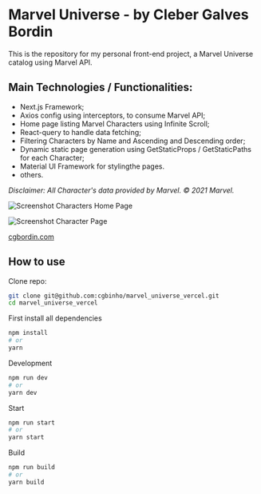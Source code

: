 # Marvel Universe - by Cleber Galves Bordin

This is the repository for my personal front-end project, a Marvel Universe catalog using Marvel API.

## Main Technologies / Functionalities:

* Next.js Framework;
* Axios config using interceptors, to consume Marvel API;
* Home page listing Marvel Characters using Infinite Scroll;
* React-query to handle data fetching;
* Filtering Characters by Name and Ascending and Descending order;
* Dynamic static page generation using GetStaticProps / GetStaticPaths for each Character;
* Material UI Framework for stylingthe pages.
* others.

_Disclaimer: All Character's data provided by Marvel. © 2021 Marvel._

![Screenshot](https://res.cloudinary.com/cgbordin/image/upload/v1634295801/marvel_universe_cgbordin_webxsf.png)
Characters Home Page


![Screenshot](https://res.cloudinary.com/cgbordin/image/upload/v1634295913/marvel_universe__character_page_cgbordin_zqd3fs.png)
Character Page

[cgbordin.com](https://www.cgbordin.com)

## How to use

Clone repo:
<!-- #default-branch-switch -->

```sh
git clone git@github.com:cgbinho/marvel_universe_vercel.git
cd marvel_universe_vercel
```

First install all dependencies
```bash
npm install
# or
yarn
```

Development
```bash
npm run dev
# or
yarn dev
```

Start
```bash
npm run start
# or
yarn start
```

Build
```bash
npm run build
# or
yarn build
```

